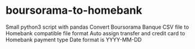 # boursorama-to-homebank
Small python3 script with pandas
Convert Boursorama Banque CSV file to Homebank compatible file format
Auto assign transfer and credit card to Homebank payment type
Date format is YYYY-MM-DD
